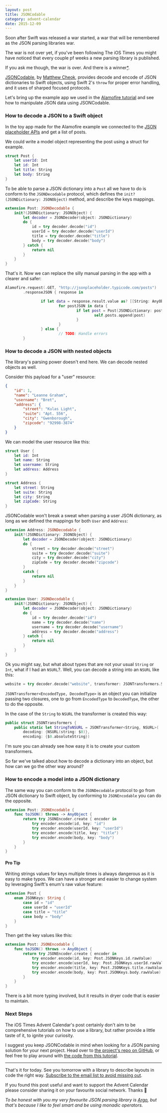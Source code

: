 ```yaml
---
layout: post
title: JSONCodable
category: advent-calendar
date: 2015-12-09
---
```


Soon after Swift was released a war started, a war that will be remembered as the JSON parsing libraries war.

The war is not over yet, if you've been following The iOS Times you might have noticed that every couple pf weeks a new parsing library is published.

If you ask me though, the war is over. And there is a winner[*](#pagenote).

[JSONCodable](https://github.com/matthewcheok/JSONCodable), by [Matthew Cheok](https://twitter.com/matthewcheok), provides decode and encode of JSON dictionaries to Swift objects, using Swift 2's `throw` for proper error handling, and it uses of sharped focused protocols.

Let's bring up the example app we used in the [Alamofire tutorial](http://theiostimes.com/advent-calendar/2015/alamofire.html) and see how to manipulate JSON data using JSONCodable.

### How to decode a JSON to a Swift object

In the toy app made for the Alamofire example we connected to the [JSON placeholder APIs](http://jsonplaceholder.typicode.com/) and get a list of posts.

We could write a model object representing the post using a struct for example.

```swift
struct Post {
    let userId: Int
    let id: Int
    let title: String
    let body: String
}
```

To be able to parse a JSON dictionary into a `Post` all we have to do is conform to the `JSONDecodable` protocol, which defines the `init?(JSONDictionary: JSONObject)` method, and describe the keys mappings.

```swift
extension Post: JSONDecodable {
    init?(JSONDictionary: JSONObject) {
        let decoder = JSONDecoder(object: JSONDictionary)
        do {
            id = try decoder.decode("id")
            userId = try decoder.decode("userId")
            title = try decoder.decode("title")
            body = try decoder.decode("body")
        } catch {
            return nil
        }
    }
}
```

That's it. Now we can replace the silly manual parsing in the app with a clearer and safer:

```swift
Alamofire.request(.GET, "http://jsonplaceholder.typicode.com/posts")
		.responseJSON { response in

				if let data = response.result.value as? [[String: AnyObject]] {
						for postJSON in data {
								if let post = Post(JSONDictionary: postJSON) {
										self.posts.append(post)
								}
						}
				} else {
						// TODO: Handle errors
		}
```

### How to decode a JSON with nested objects

The library's parsing power doesn't end here. We can decode nested objects as well.

Consider this payload for a "user" resource:

```json
{
	"id": 1,
	"name": "Leanne Graham",
	"username": "Bret",
	"address": {
		"street": "Kulas Light",
		"suite": "Apt. 556",
		"city": "Gwenborough",
		"zipcode": "92998-3874"
	}
}
```

We can model the user resource like this:

```swift
struct User {
    let id: Int
    let name: String
    let username: String
    let address: Address
}

struct Address {
    let street: String
    let suite: String
    let city: String
    let zipCode: String
}
```

JSONCodable won't break a sweat when parsing a user JSON dictionary, as long as we defined the mappings for both `User` and `Address`:

```swift
extension Address: JSONDecodable {
    init?(JSONDictionary: JSONObject) {
        let decoder = JSONDecoder(object: JSONDictionary)
        do {
            street = try decoder.decode("street")
            suite = try decoder.decode("suite")
            city = try decoder.decode("city")
            zipCode = try decoder.decode("zipcode")
        }
        catch {
            return nil
        }
    }
}

extension User: JSONDecodable {
    init?(JSONDictionary: JSONObject) {
        let decoder = JSONDecoder(object: JSONDictionary)
        do {
            id = try decoder.decode("id")
            name = try decoder.decode("name")
            username = try decoder.decode("username")
            address = try decoder.decode("address")
        } catch {
            return nil
        }
    }
}
```

Ok you might say, but what about types that are not your usual `String` or `Int`, what if I had an `NSURL`?. Well, you can decode a string into an `NSURL` like this:

```swift
website = try decoder.decode("website", transformer: JSONTransformers.StringToNSURL)
```

`JSONTransformer<EncodedType, DecodedType>` is an object you can initialize passing two closures, one to go from `EncodedType` to `DecodedType`, the other to do the opposite.

In the case of the `String` to `NSURL` the transformer is created this way:

```swift
public struct JSONTransformers {
    public static let StringToNSURL = JSONTransformer<String, NSURL>(
        decoding: {NSURL(string: $0)},
        encoding: {$0.absoluteString})
```

I'm sure you can already see how easy it is to create your custom transformers.

So far we've talked about how to decode a dictionary into an object, but how can we go the other way around?

### How to encode a model into a JSON dictionary

The same way you can conform to the `JSONDecodable` protocol to go from JSON dictionary to Swift object, by conforming to `JSONEncodable` you can do the opposite.

```swift
extension Post: JSONEncodable {
    func toJSON() throws -> AnyObject {
        return try JSONEncoder.create { encoder in
            try encoder.encode(id, key: "id")
            try encoder.encode(userId, key: "userId")
            try encoder.encode(title, key: "title")
            try encoder.encode(body, key: "body")
        }
    }
}
```

#### Pro Tip

Writing strings values for keys multiple times is always dangerous as it is easy to make typos. We can have a stronger and easier to change system by leveraging Swift's enum's raw value feature:

```swift
extension Post {
    enum JSONKeys: String {
        case id = "id"
        case userId = "userId"
        case title = "title"
        case body = "body"
    }
}

```

Then get the key values like this:

```swift
extension Post: JSONEncodable {
    func toJSON() throws -> AnyObject {
        return try JSONEncoder.create { encoder in
            try encoder.encode(id, key: Post.JSONKeys.id.rawValue)
            try encoder.encode(userId, key: Post.JSONKeys.userId.rawValue)
            try encoder.encode(title, key: Post.JSONKeys.title.rawValue)
            try encoder.encode(body, key: Post.JSONKeys.body.rawValue)
        }
    }
}
```

There is a bit more typing involved, but it results in dryer code that is easier to maintain.

### Next Steps

The iOS Times Advent Calendar's post certainly don't aim to be comprehensive tutorials on how to use a library, but rather provide a little taste of it, to ignite your curiosity.

I suggest you keep JSONCodable in mind when looking for a JSON parsing solution for your next project. Head over to [the project's repo on GitHub](http://jsonplaceholder.typicode.com/), or feel free to play around with [the code from this tutorial](https://github.com/mokacoding/AdventCalendar2015).

---

That's it for today. See you tomorrow with a library to describe layouts in code the right way. [Subscribe to the email list to avoid missing out](http://theiostimes.com/advent-calendar-subscribe).

If you found this post useful and want to support the Advent Calendar please consider sharing it on your favourite social network. Thanks 🎅

<p id="pagenote">
  <i>
    To be honest with you my very favourite JSON parsing library is <a href="https://github.com/thoughtbot/Argo">Argo</a>, but that's because I like to feel smart and be using monadic operators.
  </i>
</p>
